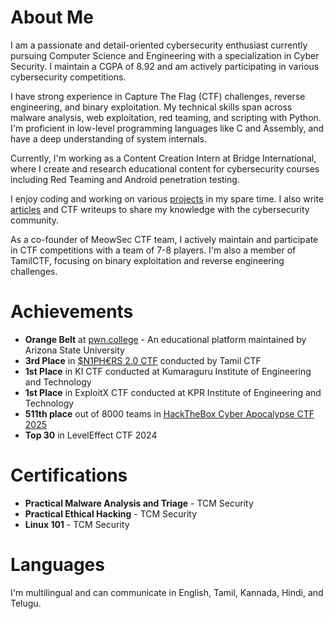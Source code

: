 # About Me

I am a passionate and detail-oriented cybersecurity enthusiast currently pursuing Computer Science and Engineering with a specialization in Cyber Security. I maintain a CGPA of 8.92 and am actively participating in various cybersecurity competitions.

I have strong experience in Capture The Flag (CTF) challenges, reverse engineering, and binary exploitation. My technical skills span across malware analysis, web exploitation, red teaming, and scripting with Python. I'm proficient in low-level programming languages like C and Assembly, and have a deep understanding of system internals.

Currently, I'm working as a Content Creation Intern at Bridge International, where I create and research educational content for cybersecurity courses including Red Teaming and Android penetration testing.


I enjoy coding and working on various [projects](/projects) in my spare time. I also write [articles](/articles) and CTF writeups to share my knowledge with the cybersecurity community.

As a co-founder of MeowSec CTF team, I actively maintain and participate in CTF competitions with a team of 7-8 players. I'm also a member of TamilCTF, focusing on binary exploitation and reverse engineering challenges.

# Achievements

- **Orange Belt** at [pwn.college](https://pwn.college/hacker/52735) - An educational platform maintained by Arizona State University
- **3rd Place** in [$N1PH€RS 2.0 CTF](https://quixel200.github.io/writeups/sniphers_2.html) conducted by Tamil CTF
- **1st Place** in KI CTF conducted at Kumaraguru Institute of Engineering and Technology
- **1st Place** in ExploitX CTF conducted at KPR Institute of Engineering and Technology
- **511th place** out of 8000 teams in [HackTheBox Cyber Apocalypse CTF 2025](https://www.linkedin.com/posts/keerthi-raghavan_certificate-activity-7311286923333877760-DGKv?utm_source=share&utm_medium=member_desktop&rcm=ACoAAER2mMQBSeNAJByUUT93f7YNyQcDjqDpQwQ)
- **Top 30** in LevelEffect CTF 2024

# Certifications

- **Practical Malware Analysis and Triage** - TCM Security
- **Practical Ethical Hacking** - TCM Security  
- **Linux 101** - TCM Security

# Languages

I'm multilingual and can communicate in English, Tamil, Kannada, Hindi, and Telugu.

